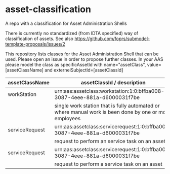 # asset-classification
A repo with a classification for Asset Administration Shells

There is currently no standardized (from IDTA specified) way of classification of assets. See also https://github.com/foprs/submodel-template-proposals/issues/2

This repository lists classes for the Asset Administration Shell that can be used. Please open an issue in order to propose further classes.
In your AAS please model the class as specificAssetId with name="assetClass", value=[assetClassName] and externelSubjectId=[assetClassId]

| assetClassName | assetClassId / description                                                  | 
| -------------- | --------------------------------------------------------------------------- | 
| workStation    | urn:aas:assetclass:workstation:1:0:bffba008-3087-4eee-881a-d6000031f7be     |
||single work station that is fully automated or where manual work is been done by one or more employees    
| serviceRequest | urn:aas:assetclass:servicerequest:1:0:bffba008-3087-4eee-881a-d6000031f7be  |
||request to perform an service task on an asset    
| serviceRequest | urn:aas:assetclass:servicerequest:1:0:bffba008-3087-4eee-881a-d6000031f7be  |
||request to perform a service task on an asset  
